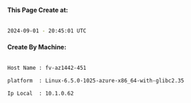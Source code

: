 
   
#### This Page Create at:

```bash

2024-09-01 - 20:45:01 UTC

```

#### Create By Machine:

```bash

Host Name : fv-az1442-451

platform  : Linux-6.5.0-1025-azure-x86_64-with-glibc2.35

Ip Local  : 10.1.0.62

```

